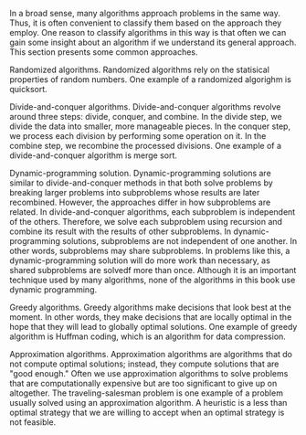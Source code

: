 In a broad sense, many algorithms approach problems in the same way. Thus, it is often convenient to classify them based on the approach they employ. One reason to classify algorithms in this way is that often we can gain some insight about an algorithm if we understand its general approach. This section presents some common approaches.

Randomized algorithms.
    Randomized algorithms rely on the statisical properties of random numbers. One example of a randomized algorighm is quicksort.

Divide-and-conquer algorithms.
    Divide-and-conquer algorithms revolve around three steps: divide, conquer, and combine. In the divide step, we divide the data into smaller, more manageable pieces. In the conquer step, we process each division by performing some operation on it. In the combine step, we recombine the processed divisions. One example of a divide-and-conquer algorithm is merge sort.

Dynamic-programming solution.
    Dynamic-programming solutions are similar to divide-and-conquer methods in that both solve problems by breaking larger problems into subproblems whose results are later recombined. However, the approaches differ in how subproblems are related. In divide-and-conquer algorithms, each subproblem is independent of the others. Therefore, we solve each subproblem using recursion and combine its result with the results of other subproblems. In dynamic-programming solutions, subproblems are not independent of one another. In other words, subproblems may share subproblems. In problems like this, a dynamic-programming solution will do more work than necessary, as shared subproblems are solvedf more than once. Although it is an important technique used by many algorithms, none of the algorithms in this book use dynamic programming.

Greedy algorithms.
    Greedy algorithms make decisions that look best at the moment. In other words, they make decisions that are locally optimal in the hope that they will lead to globally optimal solutions. One example of greedy algorithm is Huffman coding, which is an algorithm for data compression.

Approximation algorithms.
    Approximation algorithms are algorithms that do not compute optimal solutions; instead, they compute solutions that are "good enough." Often we use approximation algorithms to solve problems that are computationally expensive but are too significant to give up on altogether. The traveling-salesman problem is one example of a problem usually solved using an approximation algorithm. A heuristic is a less than optimal strategy that we are willing to accept when an optimal strategy is not feasible.
